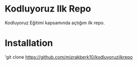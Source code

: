 # Kodluyoruz Ilk Repo
Kodluyoruz Eğitimi kapsamında açtığım ilk repo.
# Installation
'git clone https://github.com/mizrakberk10/kodluyoruzilkrepo
